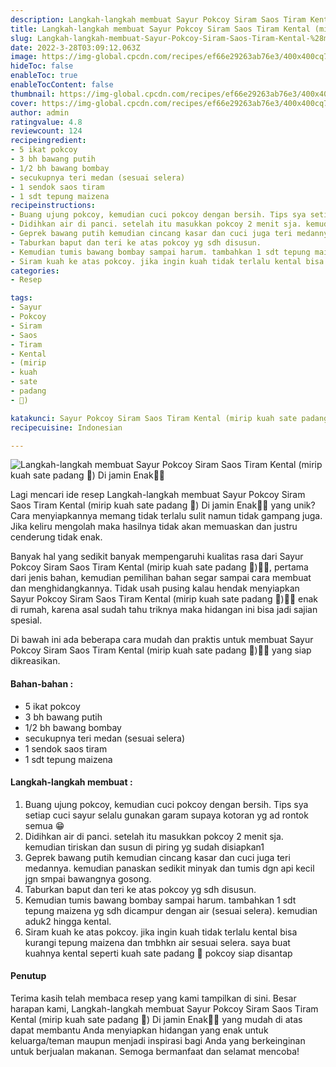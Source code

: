 ```yaml
---
description: Langkah-langkah membuat Sayur Pokcoy Siram Saos Tiram Kental (mirip kuah sate padang 🤤) Di jamin Enak"
title: Langkah-langkah membuat Sayur Pokcoy Siram Saos Tiram Kental (mirip kuah sate padang 🤤) Di jamin Enak
slug: Langkah-langkah-membuat-Sayur-Pokcoy-Siram-Saos-Tiram-Kental-%28mirip-kuah-sate-padang-%F0%9F%A4%A4%29-Di-jamin-Enak
date: 2022-3-28T03:09:12.063Z
image: https://img-global.cpcdn.com/recipes/ef66e29263ab76e3/400x400cq70/photo.jpg
hideToc: false
enableToc: true
enableTocContent: false
thumbnail: https://img-global.cpcdn.com/recipes/ef66e29263ab76e3/400x400cq70/photo.jpg
cover: https://img-global.cpcdn.com/recipes/ef66e29263ab76e3/400x400cq70/photo.jpg
author: admin
ratingvalue: 4.8
reviewcount: 124
recipeingredient:
- 5 ikat pokcoy
- 3 bh bawang putih
- 1/2 bh bawang bombay
- secukupnya teri medan (sesuai selera)
- 1 sendok saos tiram
- 1 sdt tepung maizena
recipeinstructions:
- Buang ujung pokcoy, kemudian cuci pokcoy dengan bersih. Tips sya setiap cuci sayur selalu gunakan garam supaya kotoran yg ad rontok semua 😁
- Didihkan air di panci. setelah itu masukkan pokcoy 2 menit sja. kemudian tiriskan dan susun di piring yg sudah disiapkan1
- Geprek bawang putih kemudian cincang kasar dan cuci juga teri medannya. kemudian panaskan sedikit minyak dan tumis dgn api kecil jgn smpai bawangnya gosong.
- Taburkan baput dan teri ke atas pokcoy yg sdh disusun.
- Kemudian tumis bawang bombay sampai harum. tambahkan 1 sdt tepung maizena yg sdh dicampur dengan air (sesuai selera). kemudian aduk2 hingga kental.
- Siram kuah ke atas pokcoy. jika ingin kuah tidak terlalu kental bisa kurangi tepung maizena dan tmbhkn air sesuai selera. saya buat kuahnya kental seperti kuah sate padang 🤤 pokcoy siap disantap
categories:
- Resep

tags:
- Sayur
- Pokcoy
- Siram
- Saos
- Tiram
- Kental
- (mirip
- kuah
- sate
- padang
- 🤤)

katakunci: Sayur Pokcoy Siram Saos Tiram Kental (mirip kuah sate padang 🤤)
recipecuisine: Indonesian

---
```


![Langkah-langkah membuat Sayur Pokcoy Siram Saos Tiram Kental (mirip kuah sate padang 🤤) Di jamin Enak👩‍🍳](https://img-global.cpcdn.com/recipes/ef66e29263ab76e3/400x400cq70/photo.jpg)

Lagi mencari ide resep Langkah-langkah membuat Sayur Pokcoy Siram Saos Tiram Kental (mirip kuah sate padang 🤤) Di jamin Enak👩‍🍳 yang unik? Cara menyiapkannya memang tidak terlalu sulit namun tidak gampang juga. Jika keliru mengolah maka hasilnya tidak akan memuaskan dan justru cenderung tidak enak.

Banyak hal yang sedikit banyak mempengaruhi kualitas rasa dari Sayur Pokcoy Siram Saos Tiram Kental (mirip kuah sate padang 🤤)👩‍🍳, pertama dari jenis bahan, kemudian pemilihan bahan segar sampai cara membuat dan menghidangkannya. Tidak usah pusing kalau hendak menyiapkan Sayur Pokcoy Siram Saos Tiram Kental (mirip kuah sate padang 🤤)👩‍🍳 enak di rumah, karena asal sudah tahu triknya maka hidangan ini bisa jadi sajian spesial.

Di bawah ini ada beberapa cara mudah dan praktis untuk membuat Sayur Pokcoy Siram Saos Tiram Kental (mirip kuah sate padang 🤤)👩‍🍳 yang siap dikreasikan.

<!--inarticleads1-->

#### Bahan-bahan :

- 5 ikat pokcoy
- 3 bh bawang putih
- 1/2 bh bawang bombay
- secukupnya teri medan (sesuai selera)
- 1 sendok saos tiram
- 1 sdt tepung maizena

<!--inarticleads2-->

#### Langkah-langkah membuat :

1. Buang ujung pokcoy, kemudian cuci pokcoy dengan bersih. Tips sya setiap cuci sayur selalu gunakan garam supaya kotoran yg ad rontok semua 😁
1. Didihkan air di panci. setelah itu masukkan pokcoy 2 menit sja. kemudian tiriskan dan susun di piring yg sudah disiapkan1
1. Geprek bawang putih kemudian cincang kasar dan cuci juga teri medannya. kemudian panaskan sedikit minyak dan tumis dgn api kecil jgn smpai bawangnya gosong.
1. Taburkan baput dan teri ke atas pokcoy yg sdh disusun.
1. Kemudian tumis bawang bombay sampai harum. tambahkan 1 sdt tepung maizena yg sdh dicampur dengan air (sesuai selera). kemudian aduk2 hingga kental.
1. Siram kuah ke atas pokcoy. jika ingin kuah tidak terlalu kental bisa kurangi tepung maizena dan tmbhkn air sesuai selera. saya buat kuahnya kental seperti kuah sate padang 🤤 pokcoy siap disantap

#### Penutup

Terima kasih telah membaca resep yang kami tampilkan di sini. Besar harapan kami, Langkah-langkah membuat Sayur Pokcoy Siram Saos Tiram Kental (mirip kuah sate padang 🤤) Di jamin Enak👩‍🍳 yang mudah di atas dapat membantu Anda menyiapkan hidangan yang enak untuk keluarga/teman maupun menjadi inspirasi bagi Anda yang berkeinginan untuk berjualan makanan. Semoga bermanfaat dan selamat mencoba!